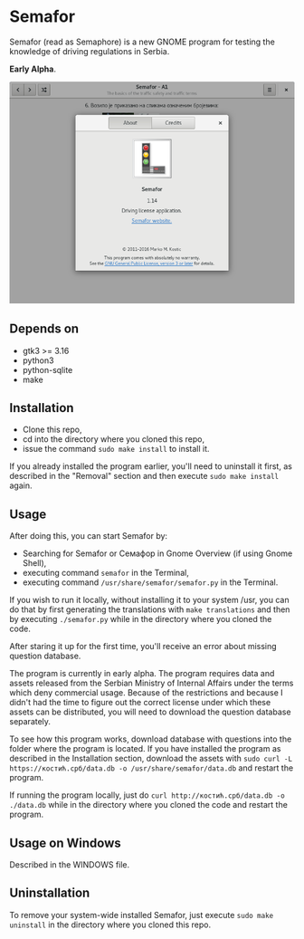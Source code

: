 # Semafor

Semafor (read as Semaphore) is a new GNOME program for testing the knowledge of driving regulations
in Serbia.

**Early Alpha**.

![Alt text](screenshot.png?raw=true "Semafor interface")

## Depends on
- gtk3 >= 3.16
- python3
- python-sqlite
- make

## Installation
  * Clone this repo,
  * cd into the directory where you cloned this repo,
  * issue the command `sudo make install` to install it.

If you already installed the program earlier, you'll need to uninstall it first,
as described in the "Removal" section and then execute `sudo make install` again.

## Usage
After doing this, you can start Semafor by:
  * Searching for Semafor or Семафор in Gnome Overview (if using Gnome Shell),
  * executing command `semafor` in the Terminal,
  * executing command `/usr/share/semafor/semafor.py` in the Terminal.

If you wish to run it locally, without installing it to your system /usr, you can
do that by first generating the translations with `make translations` and then
by executing `./semafor.py` while in the directory where you cloned the code.

After staring it up for the first time, you'll receive an error about missing question database.

The program is currently in early alpha. The program requires data and assets released from the
Serbian Ministry of Internal Affairs under the terms which deny commercial usage. Because of the
restrictions and because I didn't had the time to figure out the correct license under which
these assets can be distributed, you will need to download the question database separately.

To see how this program works, download database with questions into the folder where the program
is located. If you have installed the program as described in the Installation section, download
the assets with `sudo curl -L https://костић.срб/data.db -o /usr/share/semafor/data.db` and restart
the program.

If running the program locally, just do `curl http://костић.срб/data.db -o ./data.db` while
in the directory where you cloned the code and restart the program.

## Usage on Windows

Described in the WINDOWS file.

## Uninstallation
To remove your system-wide installed Semafor, just execute `sudo make uninstall`
in the directory where you cloned this repo.
